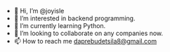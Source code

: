 - 👋 Hi, I’m @joyisle
- 👀 I’m interested in backend programming. 
- 🌱 I’m currently learning Python. 
- 💞️ I’m looking to collaborate on any companies now. 
- 📫 How to reach me daprebudetsila8@gmail.com 

<!---
joyisle/joyisle is a ✨ special ✨ repository because its `README.md` (this file) appears on your GitHub profile.
You can click the Preview link to take a look at your changes.
--->

